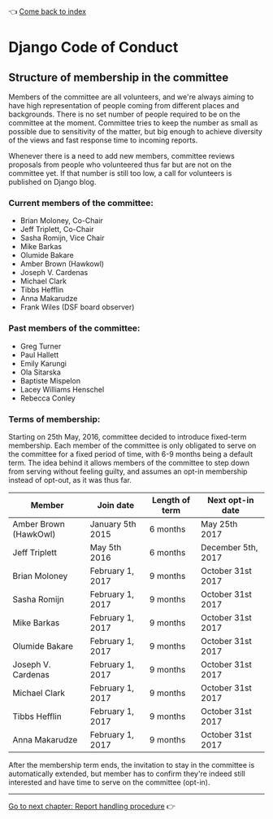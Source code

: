 :point_left: [Come back to index](README.md)

# Django Code of Conduct

## Structure of membership in the committee

Members of the committee are all volunteers, and we're always aiming to have
high representation of people coming from different places and backgrounds.
There is no set number of people required to be on the committee at the moment.
Committee tries to keep the number as small as possible due to sensitivity of
the matter, but big enough to achieve diversity of the views and fast response
time to incoming reports.

Whenever there is a need to add new members, committee reviews proposals from
people who volunteered thus far but are not on the committee yet. If that
number is still too low, a call for volunteers is published on Django blog.

### Current members of the committee:

- Brian Moloney, Co-Chair
- Jeff Triplett, Co-Chair
- Sasha Romijn, Vice Chair
- Mike Barkas
- Olumide Bakare
- Amber Brown (Hawkowl)
- Joseph V. Cardenas
- Michael Clark
- Tibbs Hefflin
- Anna Makarudze
- Frank Wiles (DSF board observer)

### Past members of the committee:

- Greg Turner
- Paul Hallett
- Emily Karungi
- Ola Sitarska
- Baptiste Mispelon
- Lacey Williams Henschel
- Rebecca Conley

### Terms of membership:

Starting on 25th May, 2016, committee decided to introduce fixed-term
membership. Each member of the committee is only obligated to serve on the
committee for a fixed period of time, with 6-9 months being a default term. The
idea behind it allows members of the committee to step down from serving
without feeling guilty, and assumes an opt-in membership instead of opt-out, as
it was thus far.

| Member                | Join date        | Length of term | Next opt-in date   |
| --------------------- | ---------------- | -------------- | ------------------ |
| Amber Brown (HawkOwl) | January 5th 2015 | 6 months       | May 25th 2017      |
| Jeff Triplett         | May 5th 2016     | 6 months       | December 5th, 2017 |
| Brian Moloney         | February 1, 2017 | 9 months       | October 31st 2017  |
| Sasha Romijn          | February 1, 2017 | 9 months       | October 31st 2017  |
| Mike Barkas           | February 1, 2017 | 9 months       | October 31st 2017  |
| Olumide Bakare        | February 1, 2017 | 9 months       | October 31st 2017  |
| Joseph V. Cardenas    | February 1, 2017 | 9 months       | October 31st 2017  |
| Michael Clark         | February 1, 2017 | 9 months       | October 31st 2017  |
| Tibbs Hefflin         | February 1, 2017 | 9 months       | October 31st 2017  |
| Anna Makarudze        | February 1, 2017 | 9 months       | October 31st 2017  |

After the membership term ends, the invitation to stay in the committee is
automatically extended, but member has to confirm they're indeed still
interested and have time to serve on the committee (opt-in).

----

[Go to next chapter: Report handling procedure](reports.md) :point_right:
